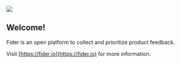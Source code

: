 ![](/static/images/logo-small.png)

## Welcome! 

Fider is an open platform to collect and prioritize product feedback.

Visit [https://fider.io](https://fider.io) for more information.
